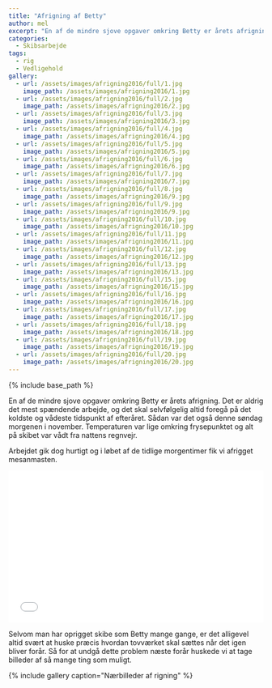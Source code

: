 ```yaml
---
title: "Afrigning af Betty"
author: mel
excerpt: "En af de mindre sjove opgaver omkring Betty er årets afrigning. Det er aldrig det mest spændende arbejde"
categories:
  - Skibsarbejde
tags:
  - rig
  - Vedligehold
gallery:
  - url: /assets/images/afrigning2016/full/1.jpg
    image_path: /assets/images/afrigning2016/1.jpg
  - url: /assets/images/afrigning2016/full/2.jpg
    image_path: /assets/images/afrigning2016/2.jpg
  - url: /assets/images/afrigning2016/full/3.jpg
    image_path: /assets/images/afrigning2016/3.jpg
  - url: /assets/images/afrigning2016/full/4.jpg
    image_path: /assets/images/afrigning2016/4.jpg
  - url: /assets/images/afrigning2016/full/5.jpg
    image_path: /assets/images/afrigning2016/5.jpg
  - url: /assets/images/afrigning2016/full/6.jpg
    image_path: /assets/images/afrigning2016/6.jpg
  - url: /assets/images/afrigning2016/full/7.jpg
    image_path: /assets/images/afrigning2016/7.jpg
  - url: /assets/images/afrigning2016/full/8.jpg
    image_path: /assets/images/afrigning2016/9.jpg
  - url: /assets/images/afrigning2016/full/9.jpg
    image_path: /assets/images/afrigning2016/9.jpg
  - url: /assets/images/afrigning2016/full/10.jpg
    image_path: /assets/images/afrigning2016/10.jpg
  - url: /assets/images/afrigning2016/full/11.jpg
    image_path: /assets/images/afrigning2016/11.jpg
  - url: /assets/images/afrigning2016/full/12.jpg
    image_path: /assets/images/afrigning2016/12.jpg
  - url: /assets/images/afrigning2016/full/13.jpg
    image_path: /assets/images/afrigning2016/13.jpg
  - url: /assets/images/afrigning2016/full/15.jpg
    image_path: /assets/images/afrigning2016/15.jpg
  - url: /assets/images/afrigning2016/full/16.jpg
    image_path: /assets/images/afrigning2016/16.jpg
  - url: /assets/images/afrigning2016/full/17.jpg
    image_path: /assets/images/afrigning2016/17.jpg
  - url: /assets/images/afrigning2016/full/18.jpg
    image_path: /assets/images/afrigning2016/18.jpg
  - url: /assets/images/afrigning2016/full/19.jpg
    image_path: /assets/images/afrigning2016/19.jpg
  - url: /assets/images/afrigning2016/full/20.jpg
    image_path: /assets/images/afrigning2016/20.jpg
---	
```


{% include base_path %}

En af de mindre sjove opgaver omkring Betty er årets afrigning. Det er aldrig det mest spændende arbejde, og det 
skal selvfølgelig altid foregå på det koldste og vådeste tidspunkt af efteråret. Sådan var det også denne søndag morgenen
i november. Temperaturen var lige omkring frysepunktet og alt på skibet var vådt fra nattens regnvejr. 

Arbejdet gik dog hurtigt og i løbet af de tidlige morgentimer fik vi afrigget mesanmasten.

<iframe width="100%"
	height="300px"
	allowfullscreen
	frameborder="0"
	src="//storage.googleapis.com/vrview/index.html?image=//unisail.github.io/assets/images/afrigning2016/pano.jpg&is_stereo=false&&start_yaw=85">
</iframe>

Selvom man har oprigget skibe som Betty mange gange, er det alligevel altid svært at huske præcis hvordan tovværket skal sættes når det 
igen bliver forår. Så for at undgå dette problem næste forår huskede vi at tage billeder af så mange ting som muligt. 

{% include gallery caption="Nærbilleder af rigning" %}



